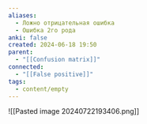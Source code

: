 ```yaml
---
aliases:
  - Ложно отрицательная ошибка
  - Ошибка 2го рода
anki: false
created: 2024-06-18 19:50
parent:
  - "[[Confusion matrix]]"
connected:
  - "[[False positive]]"
tags:
  - content/empty
---
```


![[Pasted image 20240722193406.png]]